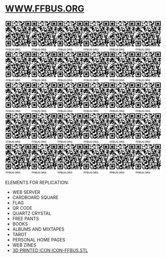 # [WWW.FFBUS.ORG](https://www.ffbus.org/)

![QR CODE](https://raw.githubusercontent.com/LafeLabs/ffbusdotorg/main/trashmagic/qrcode-page.png)

ELEMENTS FOR REPLICATION:

- WEB SERVER
- CARDBOARD SQUARE
- FLAG
- QR CODE
- QUARTZ CRYSTAL
- FREE PANTS
- BOOKS
- ALBUMS AND MIXTAPES
- TAROT
- PERSONAL HOME PAGES
- WEB ZINES
- [3D PRINTED ICON ICON-FFBUS.STL](https://raw.githubusercontent.com/LafeLabs/ffbusdotorg/main/trashmagic/icon-ffbus.stl)